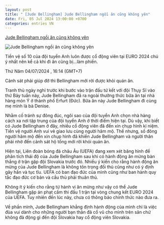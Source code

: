 ```yaml
---
layout: post
title: " [Jude Bellingham] Jude Bellingham ngồi ăn cũng không yên"
date: Fri, 05 Jul 2024 13:00:00 +0700
categories: entries VN
---
```

[Jude Bellingham ngồi ăn cũng không yên](https://nongnghiep.vn/jude-bellingham-ngoi-an-cung-khong-yen-d391948.html)

![Jude Bellingham ngồi ăn cũng không yên](https://t.ex-cdn.com/nongnghiep.vn/560w/files/doanhtq/2024/07/04/1410-2412-jude-bellingham-11-nongnghiep-122407.jpg)

Tiền vệ số 10 của đội tuyển Anh luôn được cổ động viên tại EURO 2024 chú ý nhất nên kể cả khi đi ăn cũng bị...làm phiền.

Thứ Năm 04/07/2024 , 16:14 (GMT+7)

Cảnh sát phải giúp đỡ thì Bellingham mới rời được khỏi quán ăn.

Tranh thủ ngày nghỉ trước khi bước vào trận đấu tứ kết với đội Thụy Sĩ vào thứ Bảy tuần này, Jude Bellingham đã ra ngoài thưởng thức bữa ăn tại nhà hàng món Ý ở thành phố Erfurt (Đức). Bữa ăn này Jude Bellingham đi cùng mẹ mình là bà Denise.

Nhằm cố tránh sự đông đúc, ngôi sao của đội tuyển Anh chọn nhà hàng cách xa nơi tập trung của đội tuyển Anh ở thời điểm hiện tại. Dù vậy, khi biết có Jude Bellingham ở đây, nhiều cổ động viên đã đến xin chụp hình kỉ niệm. Tiền vệ người Anh vui vẻ giao lưu cùng người hâm mộ. Thế nhưng, số đông người hâm mộ đến xin chụp hình đã khiến Jude Bellingham và người thân phải nhờ đến cảnh sát hộ tống mới rời khỏi quán ăn.

Hiện tại, Liên đoàn bóng đá châu Âu (UEFA) đang xem xét băng hình để phân tích thái độ của Jude Bellingham sau khi có hành động ăn mừng bàn thắng ở trận gặp đội Slovakia trước đó. Nhiều ý kiến cho rằng hành động ăn mừng của Jude Bellingham là không tôn trọng đối thủ cũng như có ý định gây hấn và tục tĩu. UEFA có ban đạo đức của mình cũng như ban hành quy tắc đạo đức cơ bản và cầu thủ phải thuân thủ.

Không ít ý kiến cho rằng từ hành vi ăn mừng như vậy có thể Jude Bellingham gặp án phạt cấm thi đấu 1 trận tại vòng chung kết EURO 2024 của UEFA. Tuy nhiên đến lúc này, chưa có thông báo chính thức nào đưa ra.

Về phần mình, Jude Bellingham khẳng định hành động của mình chỉ là việc đùa vui dành cho những người bạn thân đã cổ vũ cho mình trên sân chứ không đả động gì đến đội Slovakia hay cổ động viên Slovakia.

